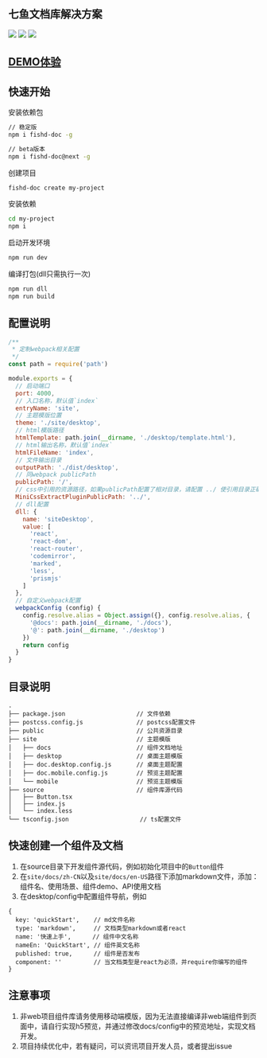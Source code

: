 ## 七鱼文档库解决方案
![](https://img.shields.io/github/issues/NSFI/fishd-doc)
![](https://img.shields.io/github/forks/NSFI/fishd-doc)
![](https://img.shields.io/github/stars/NSFI/fishd-doc)

## [DEMO体验](https://hangaoke1.github.io/fishd-desktop/#/zh-CN/home)

## 快速开始
安装依赖包
```sh
// 稳定版
npm i fishd-doc -g

// beta版本
npm i fishd-doc@next -g
```

创建项目
```sh
fishd-doc create my-project
```

安装依赖
```sh
cd my-project
npm i
```

启动开发环境
```sh
npm run dev
```

编译打包(dll只需执行一次)
```sh
npm run dll
npm run build
```

## 配置说明
```js
/**
 * 定制webpack相关配置
 */
const path = require('path')

module.exports = {
  // 启动端口
  port: 4000,
  // 入口名称，默认值`index`
  entryName: 'site',
  // 主题模版位置
  theme: './site/desktop',
  // html模版路径
  htmlTemplate: path.join(__dirname, './desktop/template.html'),
  // html输出名称，默认值`index`
  htmlFileName: 'index',
  // 文件输出目录
  outputPath: './dist/desktop',
  // 同webpack publicPath
  publicPath: '/',
  // css中引用的资源路径，如果publicPath配置了相对目录，请配置 ../ 使引用目录正确，否则会出现资源引用路径异常，若未配置，则默认使用pulbicPath
  MiniCssExtractPluginPublicPath: '../',
  // dll配置
  dll: {
    name: 'siteDesktop',
    value: [
      'react',
      'react-dom',
      'react-router',
      'codemirror',
      'marked',
      'less',
      'prismjs'
    ]
  },
  // 自定义webpack配置
  webpackConfig (config) {
    config.resolve.alias = Object.assign({}, config.resolve.alias, {
      '@docs': path.join(__dirname, './docs'),
      '@': path.join(__dirname, './desktop')
    })
    return config
  }
}

```

## 目录说明
```
.
├── package.json                    // 文件依赖
├── postcss.config.js               // postcss配置文件
├── public                          // 公共资源目录
├── site                            // 主题模版
│   ├── docs                        // 组件文档地址
│   ├── desktop                     // 桌面主题模版
│   ├── doc.desktop.config.js       // 桌面主题配置
│   ├── doc.mobile.config.js        // 预览主题配置
│   └── mobile                      // 预览主题模版
├── source                          // 组件库源代码
│   ├── Button.tsx
│   ├── index.js
│   └── index.less
└── tsconfig.json                    // ts配置文件
```

## 快速创建一个组件及文档
1. 在source目录下开发组件源代码，例如初始化项目中的`Button`组件
2. 在`site/docs/zh-CN`以及`site/docs/en-US`路径下添加markdown文件，添加：组件名、使用场景、组件demo、API使用文档
3. 在desktop/config中配置组件导航，例如
```
{
  key: 'quickStart',    // md文件名称
  type: 'markdown',     // 文档类型markdown或者react
  name: '快速上手',      // 组件中文名称
  nameEn: 'QuickStart', // 组件英文名称
  published: true,      // 组件是否发布
  component: ''         // 当文档类型是react为必须，并require你编写的组件
}
```

## 注意事项
1. 非web项目组件库请务使用移动端模版，因为无法直接编译非web端组件到页面中，请自行实现h5预览，并通过修改docs/config中的预览地址，实现文档开发。
2. 项目持续优化中，若有疑问，可以资讯项目开发人员，或者提出issue